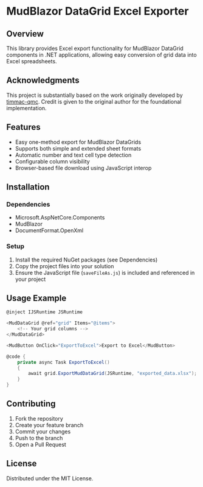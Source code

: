 # MudBlazor DataGrid Excel Exporter

## Overview

This library provides Excel export functionality for MudBlazor DataGrid components in .NET applications, allowing easy conversion of grid data into Excel spreadsheets.

## Acknowledgments

This project is substantially based on the work originally developed by [timmac-qmc](https://github.com/timmac-qmc). Credit is given to the original author for the foundational implementation.

## Features

- Easy one-method export for MudBlazor DataGrids
- Supports both simple and extended sheet formats
- Automatic number and text cell type detection
- Configurable column visibility
- Browser-based file download using JavaScript interop

## Installation

### Dependencies
- Microsoft.AspNetCore.Components
- MudBlazor
- DocumentFormat.OpenXml

### Setup
1. Install the required NuGet packages (see Dependencies)
2. Copy the project files into your solution
3. Ensure the JavaScript file (`saveFileAs.js`) is included and referenced in your project

## Usage Example

```csharp
@inject IJSRuntime JSRuntime

<MudDataGrid @ref="grid" Items="@items">
    <!-- Your grid columns -->
</MudDataGrid>

<MudButton OnClick="ExportToExcel">Export to Excel</MudButton>

@code {
    private async Task ExportToExcel()
    {
        await grid.ExportMudDataGrid(JSRuntime, "exported_data.xlsx");
    }
}
```

## Contributing

1. Fork the repository
2. Create your feature branch
3. Commit your changes
4. Push to the branch
5. Open a Pull Request

## License

Distributed under the MIT License.
